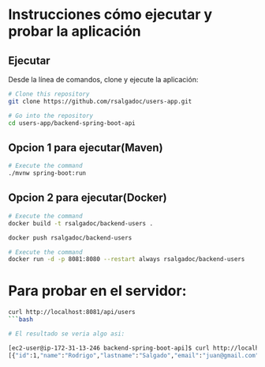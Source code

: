 # Instrucciones cómo ejecutar y probar la aplicación


## Ejecutar

Desde la línea de comandos, clone y ejecute la aplicación:

```bash
# Clone this repository
git clone https://github.com/rsalgadoc/users-app.git

# Go into the repository
cd users-app/backend-spring-boot-api

```

## Opcion 1 para ejecutar(Maven)

```bash
# Execute the command
./mvnw spring-boot:run
```

## Opcion 2 para ejecutar(Docker)

```bash
# Execute the command
docker build -t rsalgadoc/backend-users .
```

```bash
docker push rsalgadoc/backend-users
```

```bash
# Execute the command
docker run -d -p 8081:8080 --restart always rsalgadoc/backend-users
```

# Para probar en el servidor:

```bash
curl http://localhost:8081/api/users
```bash

# El resultado se veria algo asi:

[ec2-user@ip-172-31-13-246 backend-spring-boot-api]$ curl http://localhost:8081/api/users
[{"id":1,"name":"Rodrigo","lastname":"Salgado","email":"juan@gmail.com","username":"rsalgado","admin":true,...........
